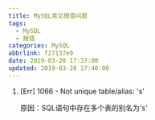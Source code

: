 ```yaml
---
title: MySQL常见报错问题
tags:
  - MySQL
  - 报错
categories: MySQL
abbrlink: f27137e0
date: 2019-03-20 17:37:00
updated: 2019-03-20 17:40:00
---
```

 
1. [Err] 1066 - Not unique table/alias: 's'

   原因：SQL语句中存在多个表的别名为's'

